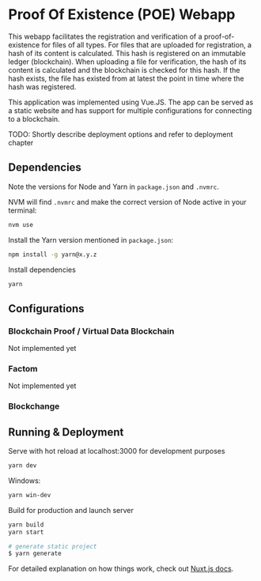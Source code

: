 # Proof Of Existence (POE) Webapp

This webapp facilitates the registration and verification of a proof-of-existence for files of all types.
For files that are uploaded for registration, a hash of its content is calculated. This hash is registered on an immutable ledger (blockchain).
When uploading a file for verification, the hash of its content is calculated and the blockchain is checked for this hash. If the hash exists, the file has existed from at latest the point in time where the hash was registered.

This application was implemented using Vue.JS. The app can be served as a static website and has support for multiple configurations for connecting to a blockchain.

TODO: Shortly describe deployment options and refer to deployment chapter


## Dependencies
Note the versions for Node and Yarn in `package.json` and `.nvmrc`.

NVM will find `.nvmrc` and make the correct version of Node active in your terminal:
```bash
nvm use
```

Install the Yarn version mentioned in `package.json`:
```bash
npm install -g yarn@x.y.z
```

Install dependencies
``` bash
yarn
```


## Configurations

### Blockchain Proof / Virtual Data Blockchain

Not implemented yet

### Factom

Not implemented yet

### Blockchange

## Running & Deployment
Serve with hot reload at localhost:3000 for development purposes
```bash
yarn dev
```
Windows:
```bash
yarn win-dev
```

Build for production and launch server
```bash
yarn build
yarn start
```

```bash
# generate static project
$ yarn generate
```

For detailed explanation on how things work, check out [Nuxt.js docs](https://nuxtjs.org).
